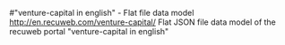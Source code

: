 #"venture-capital in english" - Flat file data model
http://en.recuweb.com/venture-capital/
Flat JSON file data model of the recuweb portal "venture-capital in english"
